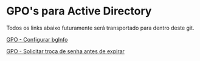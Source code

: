 # GPO's para Active Directory #

Todos os links abaixo futuramente será transportado para dentro deste git.

[GPO - Configurar bgInfo](https://techexpert.tips/pt-br/windows-pt-br/gpo-configurar-bginfo/)

[GPO - Solicitar troca de senha antes de expirar](https://techexpert.tips/pt-br/windows-pt-br/gpo-solicitar-ao-usuario-para-alterar-a-senha-antes-de-expirar/)
